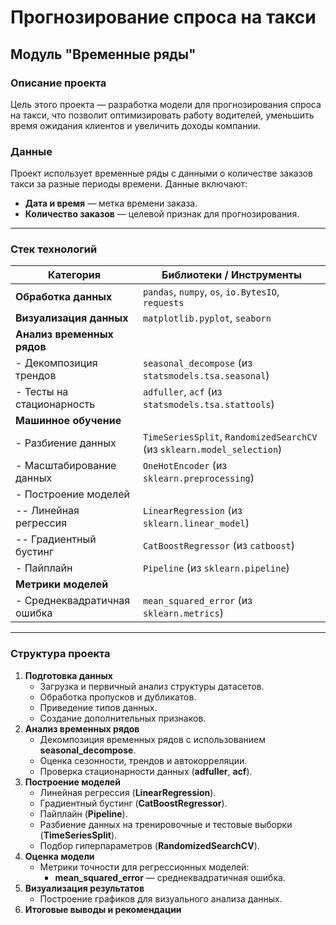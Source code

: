 # Прогнозирование спроса на такси
## Модуль "Временные ряды"


### Описание проекта
Цель этого проекта — разработка модели для прогнозирования спроса на такси, что позволит оптимизировать работу водителей, уменьшить время ожидания клиентов и увеличить доходы компании.

### Данные

Проект использует временные ряды с данными о количестве заказов такси за разные периоды времени. Данные включают:

- **Дата и время** — метка времени заказа.  
- **Количество заказов** — целевой признак для прогнозирования.  

---

### Стек технологий
| Категория | Библиотеки / Инструменты |
|-----------|--------------------------|
| **Обработка данных** | `pandas`, `numpy`, `os`, `io.BytesIO`, `requests` |
| **Визуализация данных** | `matplotlib.pyplot`, `seaborn` |
| **Анализ временных рядов** |  
| - Декомпозиция трендов | `seasonal_decompose` (из `statsmodels.tsa.seasonal`) |  
| - Тесты на стационарность | `adfuller`, `acf` (из `statsmodels.tsa.stattools`) |  
| **Машинное обучение** |  
| - Разбиение данных | `TimeSeriesSplit`, `RandomizedSearchCV` (из `sklearn.model_selection`) |  
| - Масштабирование данных | `OneHotEncoder` (из `sklearn.preprocessing`) |  
| - Построение моделей |  
| -- Линейная регрессия | `LinearRegression` (из `sklearn.linear_model`) |  
| -- Градиентный бустинг | `CatBoostRegressor` (из `catboost`) |  
| - Пайплайн | `Pipeline` (из `sklearn.pipeline`) |  
| **Метрики моделей** |  
| - Среднеквадратичная ошибка | `mean_squared_error` (из `sklearn.metrics`) |  

---

### Структура проекта
1. **Подготовка данных**
   - Загрузка и первичный анализ структуры датасетов.
   - Обработка пропусков и дубликатов.
   - Приведение типов данных.
   - Создание дополнительных признаков.
2. **Анализ временных рядов**
   - Декомпозиция временных рядов с использованием **seasonal_decompose**.
   - Оценка сезонности, трендов и автокорреляции.
   - Проверка стационарности данных (**adfuller**, **acf**).
3. **Построение моделей**
   - Линейная регрессия (**LinearRegression**).
   - Градиентный бустинг (**CatBoostRegressor**).
   - Пайплайн (**Pipeline**).
   - Разбиение данных на тренировочные и тестовые выборки (**TimeSeriesSplit**).
   - Подбор гиперпараметров (**RandomizedSearchCV**).
4. **Оценка модели**
   - Метрики точности для регрессионных моделей:
     - **mean_squared_error** — среднеквадратичная ошибка.
5. **Визуализация результатов**
   - Построение графиков для визуального анализа данных.
6. **Итоговые выводы и рекомендации**